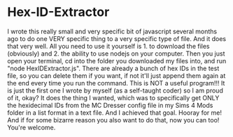 # Hex-ID-Extractor
I wrote this really small and very specific bit of javascript several months ago to do one VERY specific thing to a very specific type of file. And it does that very well.
All you need to use it yourself is 1. to download the files (obviously) and 2. the ability to use nodejs on your computer. Then you just open your terminal, cd into the folder you downloaded my files into, and run "node HexIDExtractor.js". There are already a bunch of hex IDs in the test file, so you can delete them if you want, if not it'll just append them again at the end every time you run the command. 
This is NOT a useful program!!! It is just the first one I wrote by myself (as a self-taught coder) so I am proud of it, okay? It does the thing I wanted, which was to specifically get ONLY the hexidecimal IDs from the MC Dresser config file in my Sims 4 Mods folder in a list format in a text file. And I achieved that goal. Hooray for me! And if for some bizarre reason you also want to do that, now you can too! 
You're welcome.
